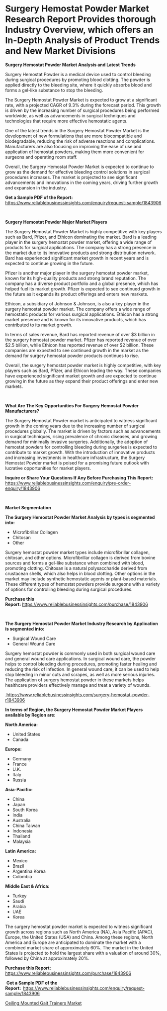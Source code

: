 <p><h1>Surgery Hemostat Powder Market Research Report Provides thorough Industry Overview, which offers an In-Depth Analysis of Product Trends and New Market Divisions</h1></p><p><strong>Surgery Hemostat Powder Market Analysis and Latest Trends</strong></p>
<p><p>Surgery Hemostat Powder is a medical device used to control bleeding during surgical procedures by promoting blood clotting. The powder is applied directly to the bleeding site, where it quickly absorbs blood and forms a gel-like substance to stop the bleeding.</p><p>The Surgery Hemostat Powder Market is expected to grow at a significant rate, with a projected CAGR of 9.3% during the forecast period. This growth is driven by the increasing number of surgical procedures being performed worldwide, as well as advancements in surgical techniques and technologies that require more effective hemostatic agents.</p><p>One of the latest trends in the Surgery Hemostat Powder Market is the development of new formulations that are more biocompatible and biodegradable, reducing the risk of adverse reactions and complications. Manufacturers are also focusing on improving the ease of use and application of hemostat powders, making them more convenient for surgeons and operating room staff.</p><p>Overall, the Surgery Hemostat Powder Market is expected to continue to grow as the demand for effective bleeding control solutions in surgical procedures increases. The market is projected to see significant advancements and innovations in the coming years, driving further growth and expansion in the industry.</p></p>
<p><strong>Get a Sample PDF of the Report:&nbsp;</strong> <a href="https://www.reliablebusinessinsights.com/enquiry/request-sample/1843906">https://www.reliablebusinessinsights.com/enquiry/request-sample/1843906</a></p>
<p>&nbsp;</p>
<p><strong>Surgery Hemostat Powder Major Market Players</strong></p>
<p><p>The Surgery Hemostat Powder Market is highly competitive with key players such as Bard, Pfizer, and Ethicon dominating the market. Bard is a leading player in the surgery hemostat powder market, offering a wide range of products for surgical applications. The company has a strong presence in the market due to its innovative products and strong distribution network. Bard has experienced significant market growth in recent years and is expected to continue growing in the future.</p><p>Pfizer is another major player in the surgery hemostat powder market, known for its high-quality products and strong brand reputation. The company has a diverse product portfolio and a global presence, which has helped fuel its market growth. Pfizer is expected to see continued growth in the future as it expands its product offerings and enters new markets.</p><p>Ethicon, a subsidiary of Johnson & Johnson, is also a key player in the surgery hemostat powder market. The company offers a wide range of hemostatic products for various surgical applications. Ethicon has a strong market presence and is known for its innovative products, which has contributed to its market growth.</p><p>In terms of sales revenue, Bard has reported revenue of over $3 billion in the surgery hemostat powder market. Pfizer has reported revenue of over $2.5 billion, while Ethicon has reported revenue of over $2 billion. These companies are expected to see continued growth in the market as the demand for surgery hemostat powder products continues to rise.</p><p>Overall, the surgery hemostat powder market is highly competitive, with key players such as Bard, Pfizer, and Ethicon leading the way. These companies have experienced significant market growth and are expected to continue growing in the future as they expand their product offerings and enter new markets.</p></p>
<p>&nbsp;</p>
<p><strong>What Are The Key Opportunities For Surgery Hemostat Powder Manufacturers?</strong></p>
<p><p>The Surgery Hemostat Powder market is anticipated to witness significant growth in the coming years due to the increasing number of surgical procedures globally. The market is driven by factors such as advancements in surgical techniques, rising prevalence of chronic diseases, and growing demand for minimally invasive surgeries. Additionally, the adoption of hemostat powders for controlling bleeding during surgeries is expected to contribute to market growth. With the introduction of innovative products and increasing investments in healthcare infrastructure, the Surgery Hemostat Powder market is poised for a promising future outlook with lucrative opportunities for market players.</p></p>
<p><strong>Inquire or Share Your Questions If Any Before Purchasing This Report:</strong> <a href="https://www.reliablebusinessinsights.com/enquiry/pre-order-enquiry/1843906">https://www.reliablebusinessinsights.com/enquiry/pre-order-enquiry/1843906</a></p>
<p>&nbsp;</p>
<p><strong>Market Segmentation</strong></p>
<p><strong>The Surgery Hemostat Powder Market Analysis by types is segmented into:</strong></p>
<p><ul><li>Microfibrillar Collagen</li><li>Chitosan</li><li>Other</li></ul></p>
<p><p>Surgery hemostat powder market types include microfibrillar collagen, chitosan, and other options. Microfibrillar collagen is derived from bovine sources and forms a gel-like substance when combined with blood, promoting clotting. Chitosan is a natural polysaccharide derived from crustacean shells, which also helps in blood clotting. Other options in the market may include synthetic hemostatic agents or plant-based materials. These different types of hemostat powders provide surgeons with a variety of options for controlling bleeding during surgical procedures.</p></p>
<p><strong>Purchase this Report:&nbsp;</strong><a href="https://www.reliablebusinessinsights.com/purchase/1843906">https://www.reliablebusinessinsights.com/purchase/1843906</a></p>
<p>&nbsp;</p>
<p><strong>The Surgery Hemostat Powder Market Industry Research by Application is segmented into:</strong></p>
<p><ul><li>Surgical Wound Care</li><li>General Wound Care</li></ul></p>
<p><p>Surgery hemostat powder is commonly used in both surgical wound care and general wound care applications. In surgical wound care, the powder helps to control bleeding during procedures, promoting faster healing and reducing the risk of infection. In general wound care, it can be used to help stop bleeding in minor cuts and scrapes, as well as more serious injuries. The application of surgery hemostat powder in these markets helps healthcare providers effectively manage and treat a variety of wounds.</p></p>
<p><a href="https://www.reliablebusinessinsights.com/surgery-hemostat-powder-r1843906">&nbsp;https://www.reliablebusinessinsights.com/surgery-hemostat-powder-r1843906</a></p>
<p><strong>In terms of Region, the Surgery Hemostat Powder Market Players available by Region are:</strong></p>
<p>
    <p> <strong> North America: </strong>
        <ul>
            <li>United States</li>
            <li>Canada</li>
        </ul>
        </p> 
    <p> <strong> Europe: </strong>
        <ul>
            <li>Germany</li>
            <li>France</li>
            <li>U.K.</li>
            <li>Italy</li>
            <li>Russia</li>
        </ul>
        </p> 
    <p> <strong> Asia-Pacific: </strong>
        <ul>
            <li>China</li>
            <li>Japan</li>
            <li>South Korea</li>
            <li>India</li>
            <li>Australia</li>
            <li>China Taiwan</li>
            <li>Indonesia</li>
            <li>Thailand</li>
            <li>Malaysia</li>
        </ul>
        </p> 
    <p> <strong> Latin America: </strong>
        <ul>
            <li>Mexico</li>
            <li>Brazil</li>
            <li>Argentina Korea</li>
            <li>Colombia</li>
        </ul>
        </p> 
    <p> <strong> Middle East & Africa: </strong>
        <ul>
            <li>Turkey</li>
            <li>Saudi</li>
            <li>Arabia</li>
            <li>UAE</li>
            <li>Korea</li>
        </ul>
    </p>
    </p>
<p><p>The surgery hemostat powder market is expected to witness significant growth across regions such as North America (NA), Asia Pacific (APAC), Europe, the United States (USA) and China. Among these regions, North America and Europe are anticipated to dominate the market with a combined market share of approximately 60%. The market in the United States is projected to hold the largest share with a valuation of around 30%, followed by China at approximately 20%.</p></p>
<p><strong>Purchase this Report: </strong><a href="https://www.reliablebusinessinsights.com/purchase/1843906">https://www.reliablebusinessinsights.com/purchase/1843906</a></p>
<p>&nbsp;<strong>Get a Sample PDF of the Report:&nbsp;&nbsp;</strong><a href="https://www.reliablebusinessinsights.com/enquiry/request-sample/1843906">https://www.reliablebusinessinsights.com/enquiry/request-sample/1843906</a></p>
<p><strong></strong></p>
<p><p><a href="https://github.com/cameroneffertz/Market-Research-Report-List-2/blob/main/ceiling-mounted-gait-trainers-market.md">Ceiling Mounted Gait Trainers Market</a></p></p>